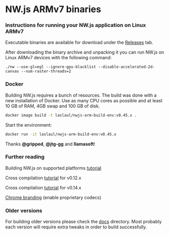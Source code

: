 # NW.js ARMv7 binaries

### Instructions for running your NW.js application on Linux ARMv7

Executable binaries are available for download under the [Releases][1] tab.

After downloading the binary archive and unpacking it you can run NW.js on Linux ARMv7 devices with the following command:

`./nw --use-gl=egl --ignore-gpu-blacklist --disable-accelerated-2d-canvas --num-raster-threads=2`

### Docker

Building NW.js requires a bunch of resources.
The build was done with a new installation of Docker.
Use as many CPU cores as possible and at least 10 GB of RAM, 4GB swap and 100 GB of disk.

``` Bash
docker image build -t laslaul/nwjs-arm-build-env:v0.45.x .
```

Start the environment:

``` Bash
docker run -it laslaul/nwjs-arm-build-env:v0.45.x
```

Thanks **@gripped**, **@jtg-gg** and **llamasoft**!

### Further reading

Building NW.js on supported platforms [tutorial][4]

Cross compilation [tutorial][3] for v0.12.x

Cross compilation [tutorial][5] for v0.14.x

[Chrome branding][6] (enable proprietary codecs)

### Older versions

For building older versions please check the [docs][2] directory.
Most probably each version will require extra tweaks in order to build successfully.

[1]: https://github.com/LeonardLaszlo/nw.js-armv7-binaries/releases
[2]: https://github.com/LeonardLaszlo/nw.js-armv7-binaries/tree/master/docs
[3]: http://forum.odroid.com/viewtopic.php?f=52&t=16072
[4]: http://docs.nwjs.io/en/latest/For%20Developers/Building%20NW.js
[5]: https://github.com/nwjs/nw.js/issues/1151#issuecomment-222101059
[6]: http://docs.nwjs.io/en/latest/For%20Developers/Enable%20Proprietary%20Codecs
